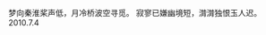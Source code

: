 梦向秦淮桨声低，月冷桥波空寻觅。
寂寥已嫌幽境短，潸潸独恨玉人迟。
                                                            2010.7.4